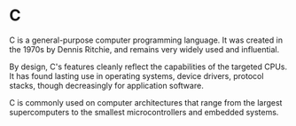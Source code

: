 # C

C  is a general-purpose computer programming language. It was created in the 1970s by Dennis Ritchie, and remains very widely used and influential.

By design, C's features cleanly reflect the capabilities of the targeted CPUs. It has found lasting use in operating systems, device drivers, protocol stacks, though decreasingly for application software.

C is commonly used on computer architectures that range from the largest supercomputers to the smallest microcontrollers and embedded systems.